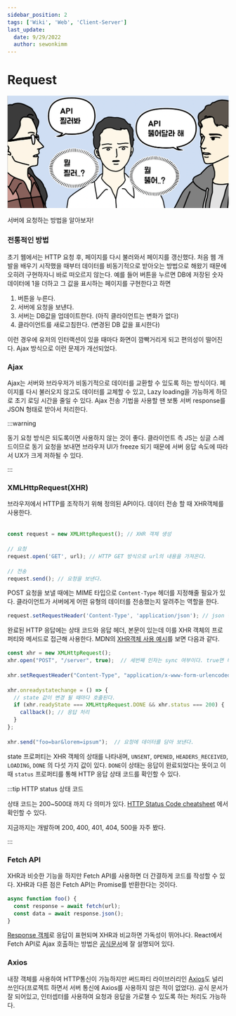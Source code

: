 ```yaml
---
sidebar_position: 2
tags: ['Wiki', 'Web', 'Client-Server']
last_update:
  date: 9/29/2022
  author: sewonkimm
---
```


# Request

![request](./request.png)

서버에 요청하는 방법을 알아보자!

### 전통적인 방법

초기 웹에서는 HTTP 요청 후, 페이지를 다시 불러와서 페이지를 갱신했다. 처음 웹 개발을 배우기 시작했을 때부터 데이터를 비동기적으로 받아오는 방법으로 해왔기 때문에 오히려 구현하자니 바로 떠오르지 않는다. 예를 들어 버튼을 누르면 DB에 저장된 숫자 데이터에 1을 더하고 그 값을 표시하는 페이지를 구현한다고 하면

1. 버튼을 누른다.
2. 서버에 요청을 보낸다.
3. 서버는 DB값을 업데이트한다. (아직 클라이언트는 변화가 없다)
4. 클라이언트를 새로고침한다. (변경된 DB 값을 표시한다)

이런 경우에 유저의 인터랙션이 있을 때마다 화면이 깜빡거리게 되고 편의성이 떨어진다. Ajax 방식으로 이런 문제가 개선되었다.

### Ajax

Ajax는 서버와 브라우저가 비동기적으로 데이터를 교환할 수 있도록 하는 방식이다. 페이지를 다시 불러오지 않고도 데이터를 교체할 수 있고, Lazy loading을 가능하게 하므로 초기 로딩 시간을 줄일 수 있다. Ajax 전송 기법을 사용할 땐 보통 서버 response를 JSON 형태로 받아서 처리한다.

:::warning

동기 요청 방식은 되도록이면 사용하지 않는 것이 좋다. 클라이언트 측 JS는 싱글 스레드이므로 동기 요청을 보내면 브라우저 UI가 freeze 되기 때문에 서버 응답 속도에 따라서 UX가 크게 저하될 수 있다.

:::
### XMLHttpRequest(XHR)

브라우저에서 HTTP를 조작하기 위해 정의된 API이다. 데이터 전송 할 때 XHR객체를 사용한다.

```js

const request = new XMLHttpRequest(); // XHR 객체 생성

// 요청
request.open('GET', url); // HTTP GET 방식으로 url의 내용을 가져온다.

// 전송
request.send(); // 요청을 보낸다.

```

POST 요청을 보낼 때에는 MIME 타입으로 `Content-Type` 헤더를 지정해줄 필요가 있다. 클라이언트가 서버에게 어떤 유형의 데이터를 전송했는지 알려주는 역할을 한다.

```js
request.setRequestHeader('Content-Type', 'application/json'); // json 형식으로 데이터를 보낸다.
```

완료된 HTTP 응답에는 상태 코드와 응답 헤더, 본문이 있는데 이를 XHR 객체의 프로퍼티와 메서드로 접근해 사용한다. MDN의 [XHR객체 사용 예시](https://developer.mozilla.org/en-US/docs/Web/API/XMLHttpRequest/send)를 보면 다음과 같다.

```js
const xhr = new XMLHttpRequest();
xhr.open("POST", "/server", true);  // 세번째 인자는 sync 여부이다. true면 비동기, false면 동기.

xhr.setRequestHeader("Content-Type", "application/x-www-form-urlencoded");

xhr.onreadystatechange = () => {
  // state 값이 변경 될 때마다 호출된다.
  if (xhr.readyState === XMLHttpRequest.DONE && xhr.status === 200) {
    callback(); // 응답 처리
  }
};

xhr.send("foo=bar&lorem=ipsum");  // 요청에 데이터를 담아 보낸다.

```

state 프로퍼티는 XHR 객체의 상태를 나타내며, `UNSENT`, `OPENED`, `HEADERS_RECEIVED`, `LOADING`, `DONE` 의 다섯 가지 값이 있다. `DONE`이 상태는 응답이 완료되었다는 뜻이고 이 때 `status` 프로퍼티를 통해 HTTP 응답 상태 코드를 확인할 수 있다. 

:::tip HTTP status 상태 코드

상태 코드는 200~500대 까지 다 의미가 있다. [HTTP Status Code cheatsheet](https://quickref.me/http-status-code) 에서 확인할 수 있다. 

지금까지는 개발하며 200, 400, 401, 404, 500을 자주 봤다.

:::

### Fetch API

XHR과 비슷한 기능을 하지만 Fetch API를 사용하면 더 간결하게 코드를 작성할 수 있다. XHR과 다른 점은 Fetch API는 Promise를 반환한다는 것이다. 

```js
async function foo() {
  const response = await fetch(url);
  const data = await response.json();
}
```

[Response 객체](https://developer.mozilla.org/ko/docs/Web/API/Response)로 응답이 표현되며 XHR과 비교하면 가독성이 뛰어나다. React에서 Fetch API로 Ajax 호출하는 방법은 [공식문서](https://ko.legacy.reactjs.org/docs/faq-ajax.html)에 잘 설명되어 있다.


### Axios

내장 객체를 사용하여 HTTP통신이 가능하지만 써드파티 라이브러리인 [Axios](https://axios-http.com/kr/docs/intro)도 널리 쓰인다(프로젝트 하면서 서버 통신에 Axios를 사용하지 않은 적이 없었다). 공식 문서가 잘 되어있고, 인터셉터를 사용하여 요청과 응답을 가로챌 수 있도록 하는 처리도 가능하다.


